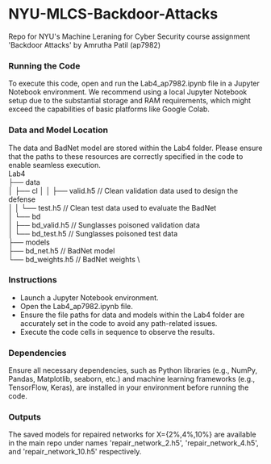 # NYU-MLCS-Backdoor-Attacks
 Repo for NYU's Machine Leraning for Cyber Security course assignment 'Backdoor Attacks' by Amrutha Patil (ap7982)

### Running the Code
To execute this code, open and run the Lab4_ap7982.ipynb file in a Jupyter Notebook environment. We recommend using a local Jupyter Notebook setup due to the substantial storage and RAM requirements, which might exceed the capabilities of basic platforms like Google Colab.

### Data and Model Location
The data and BadNet model are stored within the Lab4 folder. Please ensure that the paths to these resources are correctly specified in the code to enable seamless execution. \
Lab4 \
├── data \
│   ├── cl
│   │   ├── valid.h5    // Clean validation data used to design the defense \
│   │   └── test.h5     // Clean test data used to evaluate the BadNet \
│   └── bd \
│       ├── bd_valid.h5 // Sunglasses poisoned validation data \
│       └── bd_test.h5  // Sunglasses poisoned test data \
├── models \
    ├── bd_net.h5       // BadNet model \
    └── bd_weights.h5   // BadNet weights \



### Instructions
- Launch a Jupyter Notebook environment.
- Open the Lab4_ap7982.ipynb file.
- Ensure the file paths for data and models within the Lab4 folder are accurately set in the code to avoid any path-related issues.
- Execute the code cells in sequence to observe the results.

### Dependencies
Ensure all necessary dependencies, such as Python libraries (e.g., NumPy, Pandas, Matplotlib, seaborn, etc.) and machine learning frameworks (e.g., TensorFlow, Keras), are installed in your environment before running the code.

### Outputs
The saved models for repaired networks for X={2%,4%,10%} are available in the main repo under names 'repair_network_2.h5', 'repair_network_4.h5', and 'repair_network_10.h5' respectively.
